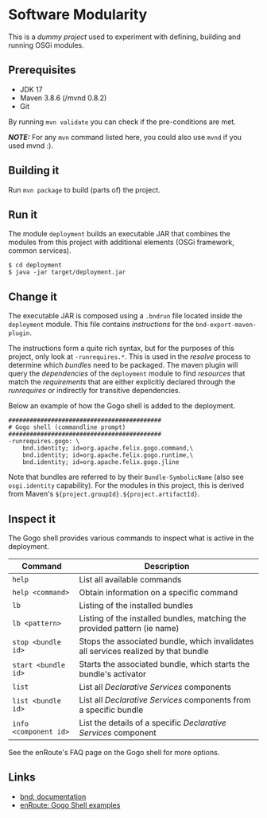 # Software Modularity 

This is a _dummy project_ used to experiment with defining, building and running OSGi modules.

## Prerequisites

* JDK 17
* Maven 3.8.6 (/mvnd 0.8.2)
* Git

By running `mvn validate` you can check if the pre-conditions are met.

**_NOTE:_** For any `mvn` command listed here, you could also use `mvnd` if you used mvnd :).

## Building it

Run `mvn package` to build (parts of) the project.

## Run it

The module `deployment` builds an executable JAR that combines the modules from this project with additional elements 
(OSGi framework, common services).

```shell
$ cd deployment
$ java -jar target/deployment.jar
```

## Change it

The executable JAR is composed using a `.bndrun` file located inside the `deployment` module. This file
contains _instructions_ for the `bnd-export-maven-plugin`. 

The instructions form a quite rich syntax, but for the purposes of this project, only look at `-runrequires.*`. This is 
used in the _resolve_ process to determine which _bundles_ need to be packaged. The maven plugin will query the
_dependencies_ of the `deployment` module to find _resources_ that match the _requirements_ that are either
explicitly declared through the _runrequires_ or indirectly for transitive dependencies.

Below an example of how the Gogo shell is added to the deployment. 

```properties
###########################################
# Gogo shell (commandline prompt)
###########################################
-runrequires.gogo: \
    bnd.identity; id=org.apache.felix.gogo.command,\
    bnd.identity; id=org.apache.felix.gogo.runtime,\
    bnd.identity; id=org.apache.felix.gogo.jline
```

Note that bundles are referred to by their `Bundle-SymbolicName` (also see `osgi.identity` capability). For the modules 
in this project, this is derived from Maven's `${project.groupId}.${project.artifactId}`.

## Inspect it

The Gogo shell provides various commands to inspect what is active in the deployment.

| Command               | Description                                                                         |
|-----------------------|-------------------------------------------------------------------------------------|
| `help`                | List all available commands                                                         |
| `help <command>`      | Obtain information on a specific command                                            |
| `lb`                  | Listing of the installed bundles                                                    |
| `lb <pattern>`        | Listing of the installed bundles, matching the provided pattern (ie name)           |
| `stop <bundle id>`    | Stops the associated bundle, which invalidates all services realized by that bundle |
| `start <bundle id>`   | Starts the associated bundle, which starts the bundle's activator                   |                                                                               
 | `list`                | List all _Declarative Services_ components                                          |
| `list <bundle id>`    | List all _Declarative Services_ components from a specific bundle                   |
 | `info <component id>` | List the details of a specific _Declarative Services_ component                     |

See the enRoute's FAQ page on the Gogo shell for more options.

## Links

* [bnd: documentation](https://bnd.bndtools.org/releases/6.3.0/)
* [enRoute: Gogo Shell examples](https://enroute.osgi.org/FAQ/500-gogo.html)